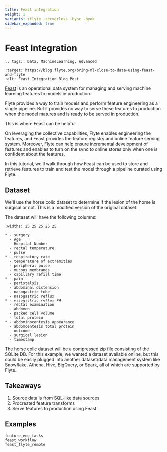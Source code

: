 ```yaml
---
title: Feast integration
weight: 1
variants: +flyte -serverless -byoc -byok
sidebar_expanded: true
---
```


# Feast Integration

```{eval-rst}
.. tags:: Data, MachineLearning, Advanced
```

```{image} https://img.shields.io/badge/Blog-Feast%20Integration-blue?style=for-the-badge
:target: https://blog.flyte.org/bring-ml-close-to-data-using-feast-and-flyte
:alt: Feast Integration Blog Post
```

[Feast](https://feast.dev/) is an operational data system for managing and serving machine learning features to models in production.

Flyte provides a way to train models and perform feature engineering as a single pipeline.
But it provides no way to serve these features to production when the model matures and is ready to be served in production.

This is where Feast can be helpful.

On leveraging the collective capabilities, Flyte enables engineering the features, and Feast provides the feature registry and online feature serving system.
Moreover, Flyte can help ensure incremental development of features and enables to turn on the sync to online stores only when one is confident about the features.

In this tutorial, we'll walk through how Feast can be used to store and retrieve features to train and test the model through a pipeline curated using Flyte.

## Dataset

We'll use the horse colic dataset to determine if the lesion of the horse is surgical or not. This is a modified version of the original dataset.

The dataset will have the following columns:

```{list-table} Horse Colic Features
:widths: 25 25 25 25 25

* - surgery
  - Age
  - Hospital Number
  - rectal temperature
  - pulse
* - respiratory rate
  - temperature of extremities
  - peripheral pulse
  - mucous membranes
  - capillary refill time
* - pain
  - peristalsis
  - abdominal distension
  - nasogastric tube
  - nasogastric reflux
* - nasogastric reflux PH
  - rectal examination
  - abdomen
  - packed cell volume
  - total protein
* - abdominocentesis appearance
  - abdomcentesis total protein
  - outcome
  - surgical lesion
  - timestamp
```

The horse colic dataset will be a compressed zip file consisting of the SQLite DB.
For this example, we wanted a dataset available online, but this could be easily plugged into another dataset/data management system
like Snowflake, Athena, Hive, BigQuery, or Spark, all of which are supported by Flyte.

## Takeaways

1. Source data is from SQL-like data sources
2. Procreated feature transforms
3. Serve features to production using Feast

## Examples

```{auto-examples-toc}
feature_eng_tasks
feast_workflow
feast_flyte_remote
```

